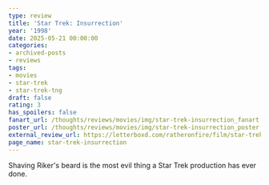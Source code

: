 ```yaml
---
type: review
title: 'Star Trek: Insurrection'
year: '1998'
date: 2025-05-21 00:00:00
categories:
- archived-posts
- reviews
tags:
- movies
- star-trek
- star-trek-tng
draft: false
rating: 3
has_spoilers: false
fanart_url: /thoughts/reviews/movies/img/star-trek-insurrection_fanart.png
poster_url: /thoughts/reviews/movies/img/star-trek-insurrection_poster.png
external_review_url: https://letterboxd.com/ratheronfire/film/star-trek-insurrection/
page_name: star-trek-insurrection
---
```



Shaving Riker's beard is the most evil thing a Star Trek production has ever done.


